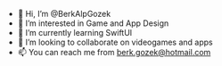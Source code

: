 - 👋 Hi, I’m @BerkAlpGozek
- 👀 I’m interested in Game and App Design 
- 🌱 I’m currently learning SwiftUI
- 💞️ I’m looking to collaborate on videogames and apps
- 📫 You can reach me from berk.gozek@hotmail.com

<!---
BerkAlpGozek/BerkAlpGozek is a ✨ special ✨ repository because its `README.md` (this file) appears on your GitHub profile.
You can click the Preview link to take a look at your changes.
--->

